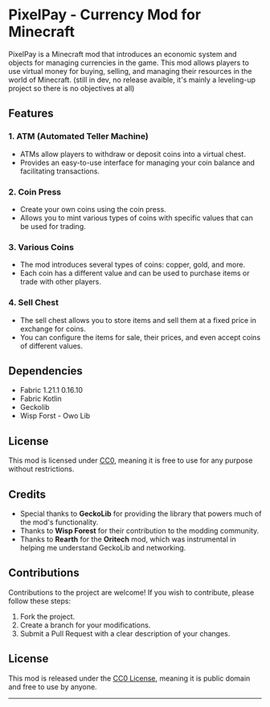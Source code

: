 # PixelPay - Currency Mod for Minecraft 

PixelPay is a Minecraft mod that introduces an economic system and objects for managing currencies in the game. This mod allows players to use virtual money for buying, selling, and managing their resources in the world of Minecraft.
(still in dev, no release avaible, it's mainly a leveling-up project so there is no objectives at all)

## Features

### 1. **ATM (Automated Teller Machine)**
   - ATMs allow players to withdraw or deposit coins into a virtual chest.
   - Provides an easy-to-use interface for managing your coin balance and facilitating transactions.
   
### 2. **Coin Press**
   - Create your own coins using the coin press.
   - Allows you to mint various types of coins with specific values that can be used for trading.

### 3. **Various Coins**
   - The mod introduces several types of coins: copper, gold, and more.
   - Each coin has a different value and can be used to purchase items or trade with other players.

### 4. **Sell Chest**
   - The sell chest allows you to store items and sell them at a fixed price in exchange for coins.
   - You can configure the items for sale, their prices, and even accept coins of different values.

## Dependencies

- Fabric 1.21.1 0.16.10
- Fabric Kotlin
- Geckolib
- Wisp Forst - Owo Lib
  
## License

This mod is licensed under [CC0](LICENSE), meaning it is free to use for any purpose without restrictions.

## Credits

- Special thanks to **GeckoLib** for providing the library that powers much of the mod's functionality.
- Thanks to **Wisp Forest** for their contribution to the modding community.
- Thanks to **Rearth** for the **Oritech** mod, which was instrumental in helping me understand GeckoLib and networking.

## Contributions

Contributions to the project are welcome! If you wish to contribute, please follow these steps:
1. Fork the project.
2. Create a branch for your modifications.
3. Submit a Pull Request with a clear description of your changes.

## License

This mod is released under the [CC0 License](LICENSE), meaning it is public domain and free to use by anyone.

---
